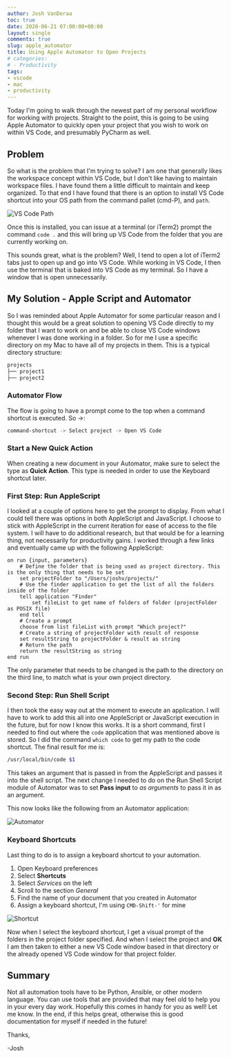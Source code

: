 ```yaml
---
author: Josh VanDeraa
toc: true
date: 2020-06-21 07:00:00+00:00
layout: single
comments: true
slug: apple_automator
title: Using Apple Automator to Open Projects
# categories:
# - Productivity
tags:
- vscode
- mac
- productivity
---
```


Today I'm going to walk through the newest part of my personal workflow for working with projects.
Straight to the point, this is going to be using Apple Automator to quickly open your project that
you wish to work on within VS Code, and presumably PyCharm as well.  

## Problem

So what is the problem that I'm trying to solve? I am one that generally likes the workspace concept
within VS Code, but I don't like having to maintain workspace files. I have found them a little
difficult to maintain and keep organized. To that end I have found that there is an option to
install VS Code shortcut into your OS path from the command pallet (cmd-P), and `path`.

![VS Code Path](../../images/2020/vscode-path.png)

Once this is installed, you can issue at a terminal (or iTerm2) prompt the command `code .` and this
will bring up VS Code from the folder that you are currently working on.  

This sounds great, what is the problem? Well, I tend to open a lot of iTerm2 tabs just to open up
and go into VS Code. While working in VS Code, I then use the terminal that is baked into VS Code as
my terminal. So I have a window that is open unnecessarily.

## My Solution - Apple Script and Automator

So I was reminded about Apple Automator for some particular reason and I thought this would be a
great solution to opening VS Code directly to my folder that I want to work on and be able to close
VS Code windows whenever I was done working in a folder. So for me I use a specific directory on my
Mac to have all of my projects in them. This is a typical directory structure:

```bash
projects
├── project1
├── project2
```

### Automator Flow

The flow is going to have a prompt come to the top when a command shortcut is executed. So ->:

```bash
command-shortcut -> Select project -> Open VS Code
```

### Start a New Quick Action

When creating a new document in your Automator, make sure to select the type as **Quick Action**.
This type is needed in order to use the Keyboard shortcut later.

### First Step: Run AppleScript

I looked at a couple of options here to get the prompt to display. From what I could tell there was
options in both AppleScript and JavaScript. I choose to stick with AppleScript in the current
iteration for ease of access to the file system. I will have to do additional research, but that
would be for a learning thing, not necessarily for productivity gains. I worked through a few links
and eventually came up with the following AppleScript:

```applescript
on run {input, parameters}
    # Define the folder that is being used as project directory. This is the only thing that needs to be set
    set projectFolder to "/Users/joshv/projects/"
    # Use the finder application to get the list of all the folders inside of the folder
    tell application "Finder"
        set fileList to get name of folders of folder (projectFolder as POSIX file)
    end tell
    # Create a prompt
    choose from list fileList with prompt "Which project?"
    # Create a string of projectFolder with result of response
    set resultString to projectFolder & result as string
    # Return the path
    return the resultString as string
end run
```

The only parameter that needs to be changed is the path to the directory on the third line, to match
what is your own project directory.

### Second Step: Run Shell Script

I then took the easy way out at the moment to execute an application. I will have to work to add
this all into one AppleScript or JavaScript execution in the future, but for now I know this works.
It is a short command, first I needed to find out where the `code` application that was mentioned
above is stored. So I did the command `which code` to get my path to the code shortcut. The final
result for me is:

```bash
/usr/local/bin/code $1
```

This takes an argument that is passed in from the AppleScript and passes it into the shell script.
The next change I needed to do on the Run Shell Script module of Automator was to set
**Pass input** to _as arguments_ to pass it in as an argument.  

This now looks like the following from an Automator application:  

![Automator](../../images/2020/automator-complete.png)

### Keyboard Shortcuts

Last thing to do is to assign a keyboard shortcut to your automation.

1. Open Keyboard preferences
2. Select **Shortcuts**
3. Select _Services_ on the left
4. Scroll to the section _General_
5. Find the name of your document that you created in Automator
6. Assign a keyboard shortcut, I'm using `CMD-Shift-'` for mine

![Shortcut](../../images/2020/shortcuts.png)  

Now when I select the keyboard shortcut, I get a visual prompt of the folders in the project folder
specified. And when I select the project and **OK** I am then taken to either a new VS Code window
based in that directory or the already opened VS Code window for that project folder.  

## Summary

Not all automation tools have to be Python, Ansible, or other modern language. You can use tools
that are provided that may feel old to help you in your every day work. Hopefully this comes in
handy for you as well! Let me know. In the end, if this helps great, otherwise this is good
documentation for myself if needed in the future!  

Thanks,

-Josh
